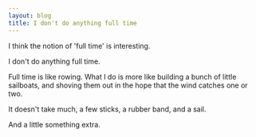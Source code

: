 ```yaml
---
layout: blog
title: I don't do anything full time
---
```


I think the notion of 'full time' is interesting.

I don't do anything full time.

Full time is like rowing. What I do is more like building a bunch of little sailboats, and shoving them out in the hope that the wind catches one or two.

It doesn't take much, a few sticks, a rubber band, and a sail.

And a little something extra.
